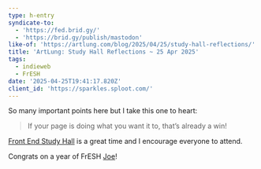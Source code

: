 ```yaml
---
type: h-entry
syndicate-to:
  - 'https://fed.brid.gy/'
  - 'https://brid.gy/publish/mastodon'
like-of: 'https://artlung.com/blog/2025/04/25/study-hall-reflections/'
title: 'ArtLung: Study Hall Reflections ~ 25 Apr 2025'
tags:
  - indieweb
  - FrESH
date: '2025-04-25T19:41:17.820Z'
client_id: 'https://sparkles.sploot.com/'
---
```

So many important points here but I take this one to heart:

> If your page is doing what you want it to, that’s already a win!

[Front End Study Hall](https://indieweb.org/Front_End_Study_Hall) is a great time and I encourage everyone to attend.

Congrats on a year of FrESH [Joe](https://artlung.com)!
